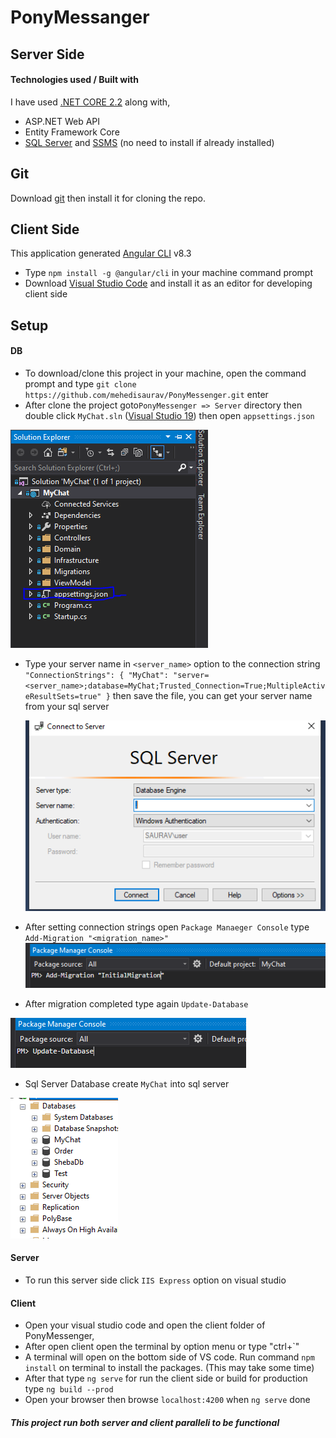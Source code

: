 # PonyMessanger

## Server Side

#### Technologies used / Built with
I have used [.NET CORE 2.2](https://dotnet.microsoft.com/download/visual-studio-sdks)  along with,
* ASP.NET Web API 
* Entity Framework Core
* [SQL Server](https://www.microsoft.com/en-us/evalcenter/evaluate-sql-server-2019) and [SSMS](https://docs.microsoft.com/en-us/sql/ssms/download-sql-server-management-studio-ssms?view=sql-server-ver15) (no need to install if already installed)

## Git
Download [git](https://git-scm.com/downloads) then install it for cloning the repo.

## Client Side
This application generated [Angular CLI](https://angular.io/cli) v8.3 
* Type `npm install -g @angular/cli` in your machine command prompt 
* Download [Visual Studio Code](https://code.visualstudio.com/) and install it as an editor for developing client side 

## Setup
#### DB
* To download/clone this project in your machine, open the command prompt and 
type `git clone https://github.com/mehedisaurav/PonyMessenger.git` enter
* After clone the project goto`PonyMessenger => Server` directory then double click `MyChat.sln` ([Visual Studio 19](https://visualstudio.microsoft.com/downloads/)) then open `appsettings.json`  

![iisexpress](Server/Images/appsettings.PNG)
* Type your server name in `<server_name>` option to the connection string `"ConnectionStrings": {
    "MyChat": "server=<server_name>;database=MyChat;Trusted_Connection=True;MultipleActiveResultSets=true"
  }` then save the file, you can get your server name from your sql server 
  
  ![iisexpress](Server/Images/sql%20server.PNG)  
* After setting connection strings open `Package Manaeger Console`
type `Add-Migration "<migration_name>"`
![iisexpress](Server/Images/pmconsole.PNG)
* After migration completed type again `Update-Database`

![iisexpress](Server/Images/update-db.PNG)
* Sql Server Database create `MyChat` into sql server 

![iisexpress](Server/Images/database.PNG)

#### Server
* To run this server side click `IIS Express` option on visual studio

#### Client
* Open your visual studio code and open the client folder of PonyMessenger,
* After open client open the terminal by option menu or type "ctrl+`"
* A terminal will open on the bottom side of VS code. Run command `npm install` on terminal to install the packages. (This may take some time)
* After that type `ng serve` for run the client side or build for production type `ng build --prod`
* Open your browser then browse `localhost:4200` when `ng serve` done

##### This project run both server and client paralleli to be functional

